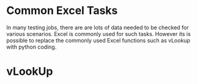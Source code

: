 # Common Excel Tasks
In many testing jobs, there are are lots of data needed to be checked for various scenarios. Excel is commonly used for such tasks. 
However its is possible to replace the commonly used Excel functions such as vLookup with python coding. 

# vLookUp
